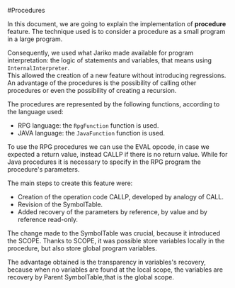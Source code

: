 #Procedures

In this document, we are going to explain the implementation of **procedure** feature.
The technique used is to consider a procedure as a small program in a large program.

Consequently, we used what Jariko made available for program interpretation: 
the logic of statements and variables, that means using `InternalInterpreter`.   
This allowed the creation of a new feature without introducing regressions.   
An advantage of the procedures is the possibility of calling other procedures or even the possibility of creating a recursion.

The procedures are represented by the following functions, according to
the language used:
- RPG language: the `RpgFunction` function is used.
- JAVA language: the `JavaFunction` function is used.

To use the RPG procedures we can use the EVAL opcode, in case we expected a return value, instead CALLP if there is no return value.
While for Java procedures it is necessary to specify in the RPG program the procedure's parameters.

The main steps to create this feature were:
- Creation of the operation code CALLP, developed by analogy of CALL.
- Revision of the SymbolTable.
- Added recovery of the parameters by reference, by value and by reference read-only.

The change made to the SymbolTable was crucial, because it introduced the SCOPE.
Thanks to SCOPE, it was possible store variables locally in the procedure, but also store global program variables.    

The advantage obtained is the transparency in variables's recovery, because when no variables are found at the local scope, the variables are recovery by Parent SymbolTable,that is the global scope.